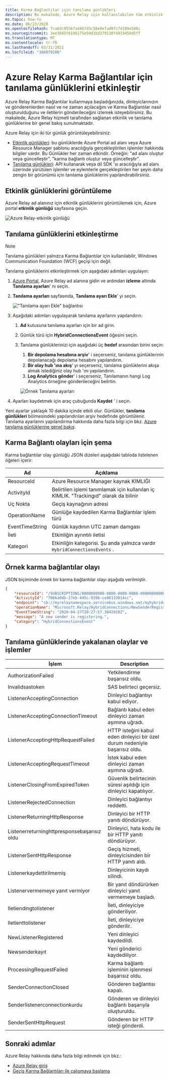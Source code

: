 ```yaml
---
title: Karma Bağlantılar için tanılama günlükleri
description: Bu makalede, Azure Relay için kullanılabilen tüm etkinlik ve tanılama günlüklerine genel bir bakış sunulmaktadır.
ms.topic: how-to
ms.date: 06/23/2020
ms.openlocfilehash: 7ca6dc95567a4867d3c58e0efad0fc74289e586c
ms.sourcegitcommit: 3ee3045f6106175e59d1bd279130f4933456d5ff
ms.translationtype: MT
ms.contentlocale: tr-TR
ms.lasthandoff: 03/31/2021
ms.locfileid: "106079106"
---
```

# <a name="enable-diagnostics-logs-for-azure-relay-hybrid-connections"></a>Azure Relay Karma Bağlantılar için tanılama günlüklerini etkinleştir
Azure Relay Karma Bağlantılar kullanmaya başladığınızda, dinleyiclarınızın ve gönderenlerden nasıl ve ne zaman açılacağını ve Karma Bağlantılar nasıl oluşturulduğunu ve iletilerin gönderileceğini izlemek isteyebilirsiniz. Bu makalede, Azure Relay hizmeti tarafından sağlanan etkinlik ve tanılama günlüklerine bir genel bakış sunulmaktadır. 

Azure Relay için iki tür günlük görüntüleyebilirsiniz:

- [Etkinlik günlükleri](../azure-monitor/essentials/platform-logs-overview.md): bu günlüklerde Azure Portal ad alanı veya Azure Resource Manager şablonu aracılığıyla gerçekleştirilen işlemler hakkında bilgiler vardır. Bu Günlükler her zaman etkindir. Örneğin: "ad alanı oluştur veya güncelleştir", "karma bağlantı oluştur veya güncelleştir". 
- [Tanılama günlükleri](../azure-monitor/essentials/platform-logs-overview.md): API kullanarak veya dil SDK 'sı aracılığıyla ad alanı üzerinde yürütülen işlemler ve eylemlerle gerçekleştirilen her şeyin daha zengin bir görünümü için tanılama günlüklerini yapılandırabilirsiniz.

## <a name="view-activity-logs"></a>Etkinlik günlüklerini görüntüleme
Azure Relay ad alanınız için etkinlik günlüklerini görüntülemek için, Azure portal **etkinlik günlüğü** sayfasına geçin.

![Azure Relay-etkinlik günlüğü](./media/diagnostic-logs/activity-log.png)

## <a name="enable-diagnostic-logs"></a>Tanılama günlüklerini etkinleştirme

> [!NOTE]
> Tanılama günlükleri yalnızca Karma Bağlantılar için kullanılabilir, Windows Communication Foundation (WCF) geçişi için değil.

Tanılama günlüklerini etkinleştirmek için aşağıdaki adımları uygulayın:

1. [Azure Portal](https://portal.azure.com), Azure Relay ad alanına gidin ve ardından **izleme** altında **Tanılama ayarları**' nı seçin.
1. **Tanılama ayarları** sayfasında, **Tanılama ayarı Ekle**' yi seçin.  

   !["Tanılama ayarı Ekle" bağlantısı](./media/diagnostic-logs/add-diagnostic-setting.png)

1. Aşağıdaki adımları uygulayarak tanılama ayarlarını yapılandırın:
    1. **Ad** kutusuna tanılama ayarları için bir ad girin.  
    2. Günlük türü için **HybridConnectionsEvent** öğesini seçin. 
    3. Tanılama günlüklerinizi için aşağıdaki üç **hedef** arasından birini seçin:  
        1. **Bir depolama hesabına arşiv**' i seçerseniz, tanılama günlüklerinin depolanacağı depolama hesabını yapılandırın.  
        2. **Bir olay hub 'ına akış**' yı seçerseniz, tanılama günlüklerini akışa almak istediğiniz olay hub 'ını yapılandırın.
        3. **Log Analytics gönder**' i seçerseniz, Tanılamanın hangi Log Analytics örneğine gönderileceğini belirtin.  

        ![Örnek Tanılama ayarları](./media/diagnostic-logs/sample-diagnostic-settings.png)
1. Ayarları kaydetmek için araç çubuğunda **Kaydet** ' i seçin.

Yeni ayarlar yaklaşık 10 dakika içinde etkili olur. Günlükler, **tanılama günlükleri** bölmesindeki yapılandırılan arşiv hedefinde görüntülenir. Tanılama ayarlarını yapılandırma hakkında daha fazla bilgi için bkz. [Azure tanılama günlüklerine genel bakış](../azure-monitor/essentials/platform-logs-overview.md).


## <a name="schema-for-hybrid-connections-events"></a>Karma Bağlantı olayları için şema
Karma bağlantılar olay günlüğü JSON dizeleri aşağıdaki tabloda listelenen öğeleri içerir:

| Ad | Açıklama |
| ------- | ------- |
| ResourceId | Azure Resource Manager kaynak KIMLIĞI |
| ActivityId | Belirtilen işlemi tanımlamak için kullanılan iç KIMLIK. "Trackingıd" olarak da bilinir |
| Uç Nokta | Geçiş kaynağının adresi |
| OperationName | Günlüğe kaydedilen Karma Bağlantılar işlem türü |
| EventTimeString | Günlük kaydının UTC zaman damgası |
| İleti | Etkinliğin ayrıntılı iletisi |
| Kategori | Etkinliğin kategorisi. Şu anda yalnızca vardır `HybridConnectionsEvents` . 


## <a name="sample-hybrid-connections-event"></a>Örnek karma bağlantılar olayı
JSON biçiminde örnek bir karma bağlantılar olayı aşağıda verilmiştir. 

```json
{
    "resourceId": "/SUBSCRIPTIONS/0000000000-0000-0000-0000-0000000000000/RESOURCEGROUPS/MyResourceGroup/PROVIDERS/MICROSOFT.RELAY/NAMESPACES/MyRelayNamespace",
    "ActivityId": "7006a0db-27eb-445c-939b-ce86133014cc",
    "endpoint": "sb://myrelaynamespace.servicebus.windows.net/myhybridconnection/7006a0db-27eb-445c-939b-ce86133014cc_G5",
    "operationName": "Microsoft.Relay/HybridConnections/NewSenderRegistering",
    "EventTimeString": "2020-04-27T20:27:57.3842810Z",
    "message": "A new sender is registering.",
    "category": "HybridConnectionsEvent"
}
```

## <a name="events-and-operations-captured-in-diagnostic-logs"></a>Tanılama günlüklerinde yakalanan olaylar ve işlemler

| İşlem                           | Description                                                     |
|-------------------------------------|-----------------------------------------------------------------|
| AuthorizationFailed                 | Yetkilendirme başarısız oldu.                                           |
| Invalidsastoken                     | SAS belirteci geçersiz.                                              |
| ListenerAcceptingConnection         | Dinleyici bağlantıyı kabul ediyor.                           |
| ListenerAcceptingConnectionTimeout  | Bağlantı kabul eden dinleyici zaman aşımına uğradı.                |
| ListenerAcceptingHttpRequestFailed  | HTTP isteğini kabul eden dinleyici bir özel durum nedeniyle başarısız oldu. |
| ListenerAcceptingRequestTimeout     | İstek kabul eden dinleyici zaman aşımına uğradı.                   |
| ListenerClosingFromExpiredToken     | Güvenlik belirtecinin süresi aşıldığı için dinleyici kapatılıyor. |
| ListenerRejectedConnection          | Dinleyici bağlantıyı reddetti.                       |
| ListenerReturningHttpResponse       | Dinleyici bir HTTP yanıtı döndürüyor.                     |
| Listenerreturninghttpresponsebaşarısız oldu | Dinleyici, hata kodu ile bir HTTP yanıtı döndürüyor. |
| ListenerSentHttpResponse            | Geçiş hizmeti, dinleyicisinden bir HTTP yanıtı aldı.  |
| Listenerkaydettirilmemiş                | Dinleyicinin kaydı silindi.                                   |
| Listenervermemeye yanıt vermiyor                | Bir yanıt döndürürken dinleyici yanıt vermemeye başladı.         |
| Iletiendingtolistener            | İleti, dinleyiciye gönderiliyor.                              |
| Iletienttolistener               | İleti, dinleyiciye gönderilir.                                    |
| NewListenerRegistered               | Yeni dinleyici kaydedildi.                                        |
| Newsenderkayıt                | Yeni gönderici kaydediliyor.                                      |
| ProcessingRequestFailed             | Karma bağlantı işleminin işlenmesi başarısız oldu.     |
| SenderConnectionClosed              | Gönderen bağlantısı kapalı.                                |
| Senderlistenerconnectionkurdu | Gönderen ve dinleyici bağlantı başarıyla oluşturuldu.    |
| SenderSentHttpRequest               | Gönderen bir HTTP isteği gönderdi.                                |


## <a name="next-steps"></a>Sonraki adımlar

Azure Relay hakkında daha fazla bilgi edinmek için bkz.:

* [Azure Relay giriş](relay-what-is-it.md)
* [Geçiş Karma Bağlantıları ile çalışmaya başlama](relay-hybrid-connections-dotnet-get-started.md)
